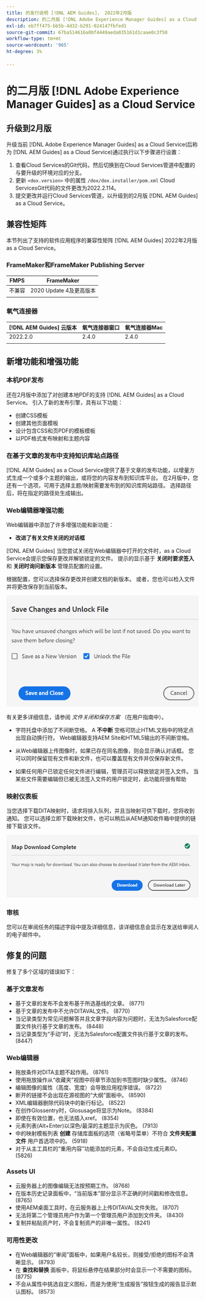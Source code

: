 ```yaml
---
title: 的发行说明 [!DNL AEM Guides]， 2022年2月版
description: 的二月版 [!DNL Adobe Experience Manager Guides] as a Cloud Service
exl-id: eb7ff475-bb5b-4d32-b291-024147fbfed1
source-git-commit: 67ba514616a0bf4449aeda035161d1caae0c3f50
workflow-type: tm+mt
source-wordcount: '965'
ht-degree: 3%

---
```


# 的二月版 [!DNL Adobe Experience Manager Guides] as a Cloud Service

## 升级到2月版

升级当前 [!DNL Adobe Experience Manager Guides] as a Cloud Service(后称为 [!DNL AEM Guides] as a Cloud Service)通过执行以下步骤进行设置：
1. 查看Cloud Services的Git代码，然后切换到在Cloud Services管道中配置的与要升级的环境对应的分支。
1. 更新 `<dox.version>` 中的属性 `/dox/dox.installer/pom.xml` Cloud ServicesGit代码的文件更改为2022.2.114。
1. 提交更改并运行Cloud Services管道，以升级到的2月版 [!DNL AEM Guides] as a Cloud Service。

## 兼容性矩阵

本节列出了支持的软件应用程序的兼容性矩阵 [!DNL AEM Guides] 2022年2月版as a Cloud Service。

### FrameMaker和FrameMaker Publishing Server

| FMPS | FrameMaker |
| --- | --- |
| 不兼容 | 2020 Update 4及更高版本 |
|  |  |


### 氧气连接器

| [!DNL AEM Guides] 云版本 | 氧气连接器窗口 | 氧气连接器Mac |
| --- | --- | --- |
| 2022.2.0 | 2.4.0 | 2.4.0 |
|  |  |  |


## 新增功能和增强功能

### 本机PDF发布

还在2月版中添加了对创建本地PDF的支持 [!DNL AEM Guides] as a Cloud Service。 引入了新的发布引擎，具有以下功能：
* 创建CSS模板
* 创建其他页面模板
* 设计包含CSS和页PDF的模板模板
* 以PDF格式发布映射和主题内容

### 在基于文章的发布中支持知识库站点路径

[!DNL AEM Guides] as a Cloud Service提供了基于文章的发布功能，以增量方式生成一个或多个主题的输出，或将您的内容发布到知识库平台。 在2月版中，您还有一个选项，可用于选择主题/映射需要发布到的知识库网站路径。 选择路径后，将在指定的路径处生成输出。

### Web编辑器增强功能

Web编辑器中添加了许多增强功能和新功能：

* **改进了有关文件关闭的对话框**

[!DNL AEM Guides] 当您尝试关闭在Web编辑器中打开的文件时，as a Cloud Service会提示您保存更改并解锁锁定的文件。 提示的显示基于 **关闭时要求签入** 和 **关闭时询问新版本** 管理员配置的设置。

根据配置，您可以选择保存更改并创建文档的新版本。 或者，您也可以检入文件并将更改保存到当前版本。

![文件关闭](assets/file-close-save-changes-unlock.png)

有关更多详细信息，请参阅 *文件关闭和保存方案* （在用户指南中）。

* 字符托盘中添加了不间断空格。  A **不中断** 空格可防止HTML文档中的特定点出现自动换行符。 Web编辑器支持AEM Site和HTML5输出的不间断空格。

* 从Web编辑器上传图像时，如果已存在同名图像，则会显示确认对话框。 您可以同时保留现有文件和新文件，也可以覆盖现有文件并仅保存新文件。

* 如果任何用户已锁定任何文件进行编辑，管理员可以释放锁定并签入文件。 当某些文件需要编辑但已被无法签入文件的用户锁定时，此功能将很有帮助

### 映射仪表板

当您选择下载DITA映射时，请求将排入队列，并且当映射可供下载时，您将收到通知。 您可以选择立即下载映射文件，也可以稍后从AEM通知收件箱中提供的链接下载该文件。

![映射下载](assets/download-map-prompt.png)

### 审核

您可以在审阅任务的描述字段中提及详细信息，该详细信息会显示在发送给审阅人的电子邮件中。

## 修复的问题

修复了多个区域的错误如下：

### 基于文章发布

* 基于文章的发布不会发布基于所选基线的文章。 (8771)
* 基于文章的发布中不允许DITAVAL文件。 (8770)
* 当记录类型为常见问题解答并且文章字段内容为问题时，无法为Salesforce配置文件执行基于文章的发布。 (8448)
* 当记录类型为“手动”时，无法为Salesforce配置文件执行基于文章的发布。 (8447)

### Web编辑器

* 拖放条件对DITA主题不起作用。 (8761)
* 使用拖放操作从“收藏夹”视图中将章节添加到书签图时缺少属性。 (8746)
* 编辑图像的属性（高度、宽度）会导致应用程序错误。 (8722)
* 断开的链接不会出现在源视图的“大纲”面板中。 (8590)
* XML编辑器删除代码块中的新行标记。 (8522)
* 在创作Glossentry时，Glosusage将显示为Note。 (8384)
* 即使在有效位置，也无法插入xref。 (8354)
* 元素列表(Alt+Enter)以深色/最深的主题显示为灰色。 (7913)
* 中的映射模板列表 **创建** 存储库面板的选项（省略号菜单）不符合 **文件夹配置文件** 用户首选项中的。 (5918)
* 对于从主工具栏的“重用内容”功能添加的元素，不会自动生成元素ID。 (5826)

### Assets UI

* 云服务器上的图像编辑无法按预期工作。 (8768)
* 在版本历史记录面板中，“当前版本”部分显示不正确的时间戳和修改信息。 (8765)
* 使用AEM桌面工具时，在云服务器上上传DITAVAL文件失败。 (8707)
* 无法将第二个管理员用户作为第一个管理员用户添加到文件夹。 (8430)
* 复制并粘贴资产时，不会复制资产的非唯一属性。 (8241)

### 可用性更改

* 在Web编辑器的“审阅”面板中，如果用户名较长，则接受/拒绝的图标不会清晰显示。 (8793)
* 在 **查找和替换** 面板中，将鼠标悬停在结果部分时会显示一个不需要的图标。 (8775)
* 不会从属性中挑选自定义图标，而是为使用“生成报告”按钮生成的报告显示默认图标。 (8573)
